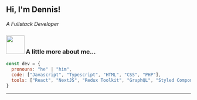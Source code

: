 <h2> Hi, I'm Dennis! </h2>
<p><em>A Fullstack Developer</em></p>



### <img src="https://media.giphy.com/media/VgCDAzcKvsR6OM0uWg/giphy.gif" width="50"> A little more about me...  

```javascript
const dev = {
  pronouns: "he" | "him",
  code: ["Javascript", "Typescript", "HTML", "CSS", "PHP"],
  tools: ["React", "NextJS", "Redux Toolkit", "GraphQL", "Styled Components", "Tailind", "ExpressJS", "Docker", "Digital Ocean", "AWS", "Heroku", "Git", "Redis", "Vite"],
}
```

---
